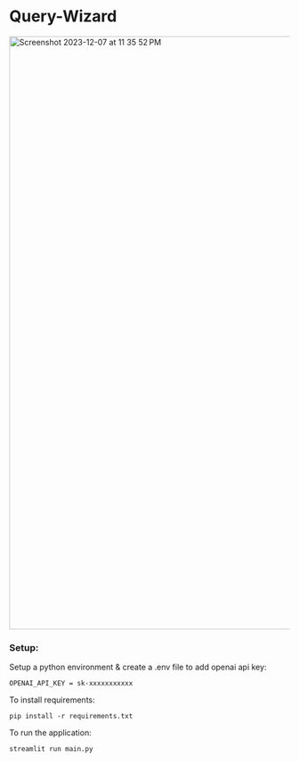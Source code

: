 # Query-Wizard
<img width="1066" alt="Screenshot 2023-12-07 at 11 35 52 PM" src="https://github.com/coder2699/Query-Wizard/assets/61552810/620ea79c-b58c-4e1d-9fc6-e9824b17ec3f">

### Setup:
Setup a python environment & create a .env file to add openai api key:
```
OPENAI_API_KEY = sk-xxxxxxxxxxx
```

To install requirements:
```
pip install -r requirements.txt
```
To run the application:
```
streamlit run main.py
```
